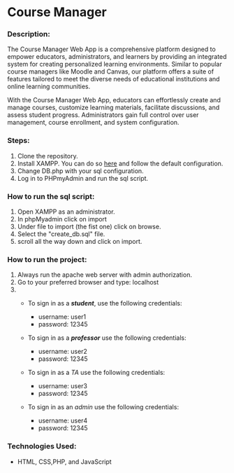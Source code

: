 # Course Manager



### Description:

The Course Manager Web App is a comprehensive platform designed to empower educators, administrators, and learners by providing an integrated system for creating personalized learning environments. Similar to popular course managers like Moodle and Canvas, our platform offers a suite of features tailored to meet the diverse needs of educational institutions and online learning communities.

With the Course Manager Web App, educators can effortlessly create and manage courses, customize learning materials, facilitate discussions, and assess student progress. Administrators gain full control over user management, course enrollment, and system configuration.



### Steps:

1. Clone the repository.
2. Install XAMPP. You can do so [here](https://www.apachefriends.org/download.html) and follow the default configuration.
3. Change DB.php with your sql configuration.
4. Log in to PHPmyAdmin and run the sql script.



### How to run the sql script:

1. Open XAMPP as an administrator. 
2. In phpMyadmin click on import
3. Under file to import (the fist one) click on browse.
4. Select the "create_db.sql" file.
5. scroll all the way down and click on import.



### How to run the project:

1. Always run the apache web server with admin authorization.
2. Go to your preferred browser and type: localhost
3. 
    - To sign in as a ***student***, use the following credentials:
        - username: user1
        - password: 12345

    - To sign in as a ***professor*** use the following credentials:
        - username: user2
        - password: 12345

    - To sign in as a *TA* use the following credentials:
        - username: user3
        - password: 12345
    
    - To sign in as an *admin* use the following credentials:
        - username: user4
        - password: 12345



### Technologies Used:

- HTML, CSS,PHP, and JavaScript













































































































































































































































































































































































































































































































































































































































































































































































































































































































































































































